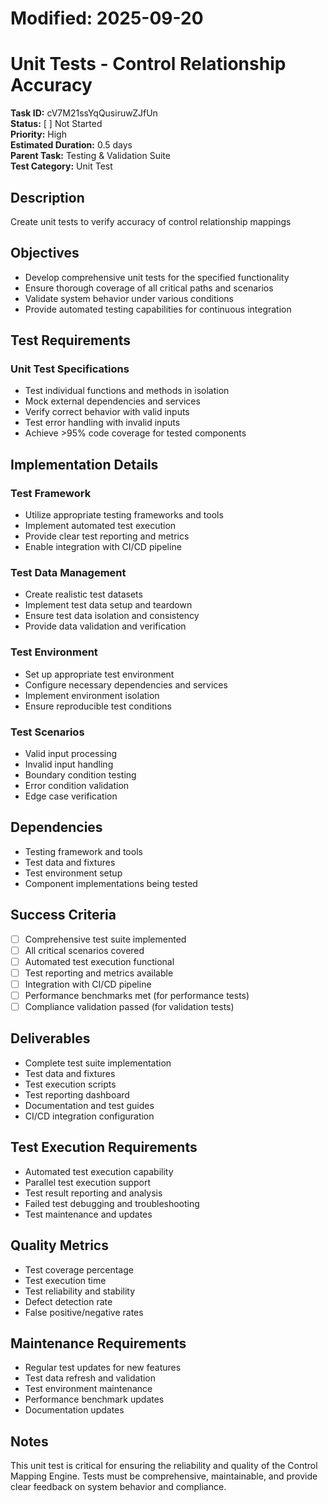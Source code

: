 # Modified: 2025-09-20

# Unit Tests - Control Relationship Accuracy

**Task ID:** cV7M21ssYqQusiruwZJfUn  
**Status:** [ ] Not Started  
**Priority:** High  
**Estimated Duration:** 0.5 days  
**Parent Task:** Testing & Validation Suite  
**Test Category:** Unit Test

## Description
Create unit tests to verify accuracy of control relationship mappings

## Objectives
- Develop comprehensive unit tests for the specified functionality
- Ensure thorough coverage of all critical paths and scenarios
- Validate system behavior under various conditions
- Provide automated testing capabilities for continuous integration

## Test Requirements
### Unit Test Specifications
- Test individual functions and methods in isolation
- Mock external dependencies and services
- Verify correct behavior with valid inputs
- Test error handling with invalid inputs
- Achieve >95% code coverage for tested components


## Implementation Details
### Test Framework
- Utilize appropriate testing frameworks and tools
- Implement automated test execution
- Provide clear test reporting and metrics
- Enable integration with CI/CD pipeline

### Test Data Management
- Create realistic test datasets
- Implement test data setup and teardown
- Ensure test data isolation and consistency
- Provide data validation and verification

### Test Environment
- Set up appropriate test environment
- Configure necessary dependencies and services
- Implement environment isolation
- Ensure reproducible test conditions


### Test Scenarios
- Valid input processing
- Invalid input handling
- Boundary condition testing
- Error condition validation
- Edge case verification


## Dependencies
- Testing framework and tools
- Test data and fixtures
- Test environment setup
- Component implementations being tested

## Success Criteria
- [ ] Comprehensive test suite implemented
- [ ] All critical scenarios covered
- [ ] Automated test execution functional
- [ ] Test reporting and metrics available
- [ ] Integration with CI/CD pipeline
- [ ] Performance benchmarks met (for performance tests)
- [ ] Compliance validation passed (for validation tests)

## Deliverables
- Complete test suite implementation
- Test data and fixtures
- Test execution scripts
- Test reporting dashboard
- Documentation and test guides
- CI/CD integration configuration

## Test Execution Requirements
- Automated test execution capability
- Parallel test execution support
- Test result reporting and analysis
- Failed test debugging and troubleshooting
- Test maintenance and updates

## Quality Metrics
- Test coverage percentage
- Test execution time
- Test reliability and stability
- Defect detection rate
- False positive/negative rates

## Maintenance Requirements
- Regular test updates for new features
- Test data refresh and validation
- Test environment maintenance
- Performance benchmark updates
- Documentation updates

## Notes
This unit test is critical for ensuring the reliability and quality of the Control Mapping Engine. Tests must be comprehensive, maintainable, and provide clear feedback on system behavior and compliance.
